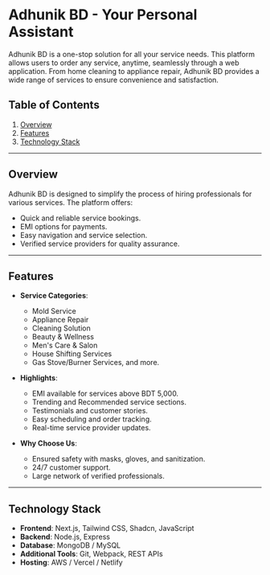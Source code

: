 # Adhunik BD - Your Personal Assistant

Adhunik BD is a one-stop solution for all your service needs. This platform allows users to order any service, anytime, seamlessly through a web application. From home cleaning to appliance repair, Adhunik BD provides a wide range of services to ensure convenience and satisfaction.

## Table of Contents

1. [Overview](#overview)
2. [Features](#features)
3. [Technology Stack](#technology-stack)

---

## Overview

Adhunik BD is designed to simplify the process of hiring professionals for various services. The platform offers:

- Quick and reliable service bookings.
- EMI options for payments.
- Easy navigation and service selection.
- Verified service providers for quality assurance.

---

## Features

- **Service Categories**:

  - Mold Service
  - Appliance Repair
  - Cleaning Solution
  - Beauty & Wellness
  - Men's Care & Salon
  - House Shifting Services
  - Gas Stove/Burner Services, and more.

- **Highlights**:

  - EMI available for services above BDT 5,000.
  - Trending and Recommended service sections.
  - Testimonials and customer stories.
  - Easy scheduling and order tracking.
  - Real-time service provider updates.

- **Why Choose Us**:
  - Ensured safety with masks, gloves, and sanitization.
  - 24/7 customer support.
  - Large network of verified professionals.

---

## Technology Stack

- **Frontend**: Next.js, Tailwind CSS, Shadcn, JavaScript
- **Backend**: Node.js, Express
- **Database**: MongoDB / MySQL
- **Additional Tools**: Git, Webpack, REST APIs
- **Hosting**: AWS / Vercel / Netlify
